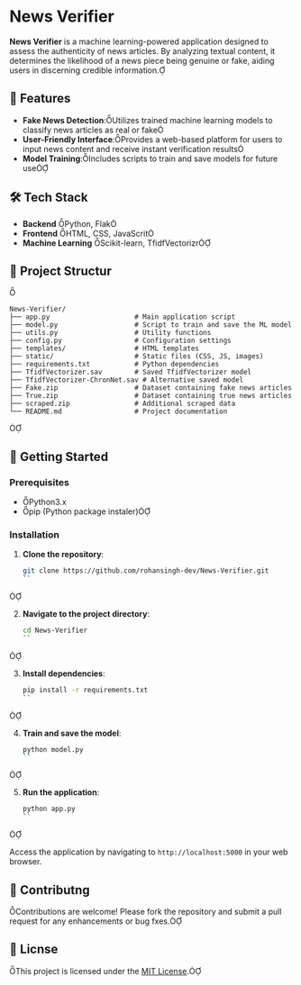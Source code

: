 # News Verifier

**News Verifier** is a machine learning-powered application designed to assess the authenticity of news articles. By analyzing textual content, it determines the likelihood of a news piece being genuine or fake, aiding users in discerning credible information.

## 🧠 Features

- **Fake News Detection**:Utilizes trained machine learning models to classify news articles as real or fake
- **User-Friendly Interface**:Provides a web-based platform for users to input news content and receive instant verification results
- **Model Training**:Includes scripts to train and save models for future use

## 🛠️ Tech Stack

- **Backend** Python, Flak
- **Frontend** HTML, CSS, JavaScrit
- **Machine Learning** Scikit-learn, TfidfVectorizr

## 📁 Project Structur



```plaintext
News-Verifier/
├── app.py                     # Main application script
├── model.py                   # Script to train and save the ML model
├── utils.py                   # Utility functions
├── config.py                  # Configuration settings
├── templates/                 # HTML templates
├── static/                    # Static files (CSS, JS, images)
├── requirements.txt           # Python dependencies
├── TfidfVectorizer.sav        # Saved TfidfVectorizer model
├── TfidfVectorizer-ChronNet.sav # Alternative saved model
├── Fake.zip                   # Dataset containing fake news articles
├── True.zip                   # Dataset containing true news articles
├── scraped.zip                # Additional scraped data
└── README.md                  # Project documentation
```



## 🚀 Getting Started

### Prerequisites
- Python3.x
- pip (Python package instaler)

### Installation

1. **Clone the repository**:

   ```bash
   git clone https://github.com/rohansingh-dev/News-Verifier.git
   ``



2. **Navigate to the project directory**:

   ```bash
   cd News-Verifier
   ``



3. **Install dependencies**:

   ```bash
   pip install -r requirements.txt
   ``



4. **Train and save the model**:

   ```bash
   python model.py
   ``



5. **Run the application**:

   ```bash
   python app.py
   ``



   Access the application by navigating to `http://localhost:5000` in your web browser.

## 🤝 Contributng

Contributions are welcome! Please fork the repository and submit a pull request for any enhancements or bug fxes.

## 📄 Licnse

This project is licensed under the [MIT License](LICNSE).

